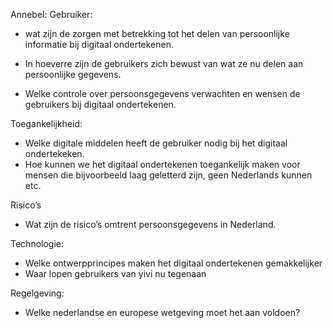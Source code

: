 Annebel:
Gebruiker:

-	wat zijn de zorgen met betrekking tot het delen van persoonlijke informatie bij digitaal ondertekenen.

-	In hoeverre zijn de gebruikers zich bewust van wat ze nu delen aan persoonlijke gegevens.

-	Welke controle over persoonsgegevens verwachten en wensen de gebruikers bij digitaal ondertekenen.


Toegankelijkheid:
-	Welke digitale middelen heeft de gebruiker nodig bij het digitaal ondertekeken.
-	Hoe kunnen we het digitaal ondertekenen toegankelijk maken voor mensen die bijvoorbeeld laag geletterd zijn, geen Nederlands kunnen etc.

Risico’s
-	Wat zijn de risico’s omtrent persoonsgegevens in Nederland.


Technologie:
-	Welke ontwerpprincipes maken het digitaal ondertekenen gemakkelijker
-	Waar lopen gebruikers van yivi nu tegenaan


Regelgeving:
-	Welke nederlandse en europese wetgeving moet het aan voldoen?

